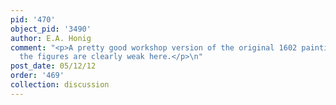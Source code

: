 ```yaml
---
pid: '470'
object_pid: '3490'
author: E.A. Honig
comment: "<p>A pretty good workshop version of the original 1602 painting in Munich;
  the figures are clearly weak here.</p>\n"
post_date: 05/12/12
order: '469'
collection: discussion
---
```


